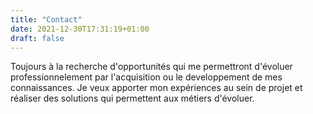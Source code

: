 ```yaml
---
title: "Contact"
date: 2021-12-30T17:31:19+01:00
draft: false
---
```


Toujours à la recherche d'opportunités qui me permettront d'évoluer professionnelement par l'acquisition  ou le developpement de mes connaissances.
Je veux apporter mon expériences au sein de projet et réaliser des solutions qui permettent aux métiers d'évoluer.
